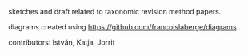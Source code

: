 sketches and draft related to taxonomic revision method papers.

diagrams created using https://github.com/francoislaberge/diagrams .

contributors: István, Katja, Jorrit
